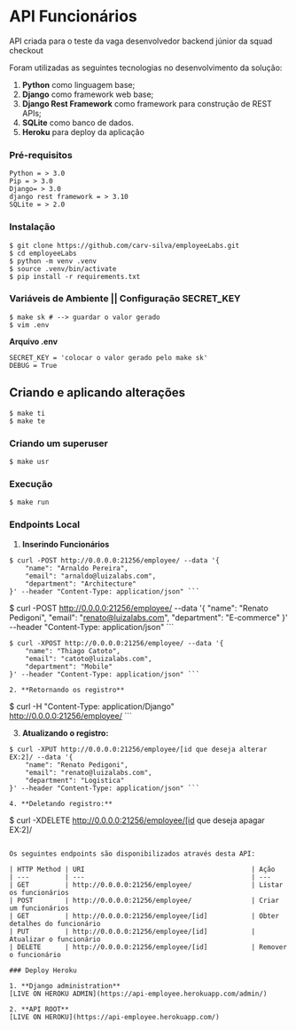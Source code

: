 # API Funcionários

API criada para o teste da vaga desenvolvedor backend júnior da squad checkout

Foram utilizadas as seguintes tecnologias no desenvolvimento da solução:

1. **Python** como linguagem base;
2. **Django** como framework web base;
3. **Django Rest Framework** como framework para construção de REST APIs;
4. **SQLite** como banco de dados.
5. **Heroku** para deploy da aplicação

### Pré-requisitos
```
Python = > 3.0
Pip = > 3.0
Django= > 3.0
django rest framework = > 3.10
SQLite = > 2.0

```
### Instalação

```
$ git clone https://github.com/carv-silva/employeeLabs.git
$ cd employeeLabs
$ python -m venv .venv
$ source .venv/bin/activate
$ pip install -r requirements.txt
```
### Variáveis de Ambiente || Configuração SECRET_KEY

```
$ make sk # --> guardar o valor gerado
$ vim .env
```
**Arquivo .env**
```
SECRET_KEY = 'colocar o valor gerado pelo make sk'
DEBUG = True
```

## Criando e aplicando alterações

```
$ make ti
$ make te
```

### Criando um superuser

```
$ make usr
```

### Execução

```
$ make run
```

### Endpoints Local

1. **Inserindo Funcionários**

```
$ curl -POST http://0.0.0.0:21256/employee/ --data '{
    "name": "Arnaldo Pereira",
    "email": "arnaldo@luizalabs.com",
    "department": "Architecture"
}' --header "Content-Type: application/json" ```

```
$ curl -POST http://0.0.0.0:21256/employee/ --data '{
    "name": "Renato Pedigoni",
    "email": "renato@luizalabs.com",
    "department": "E-commerce"
}' --header "Content-Type: application/json" ```

```
$ curl -XPOST http://0.0.0.0:21256/employee/ --data '{
    "name": "Thiago Catoto",
    "email": "catoto@luizalabs.com",
    "department": "Mobile"
}' --header "Content-Type: application/json" ```

2. **Retornando os registro**

```
$ curl -H "Content-Type: application/Django" http://0.0.0.0:21256/employee/ ```

3. **Atualizando o registro:**

```
$ curl -XPUT http://0.0.0.0:21256/employee/[id que deseja alterar EX:2]/ --data '{
    "name": "Renato Pedigoni",
    "email": "renato@luizalabs.com",
    "department": "Logistica"
}' --header "Content-Type: application/json" ```

4. **Deletando registro:**

```
$ curl -XDELETE http://0.0.0.0:21256/employee/[id que deseja apagar EX:2]/
```

Os seguintes endpoints são disponibilizados através desta API:

| HTTP Method | URI                                          | Ação
| ---         | ---                                          | ---
| GET         | http://0.0.0.0:21256/employee/               | Listar os funcionários
| POST        | http://0.0.0.0:21256/employee/               | Criar um funcionários
| GET         | http://0.0.0.0:21256/employee/[id]           | Obter detalhes do funcionário
| PUT         | http://0.0.0.0:21256/employee/[id]           | Atualizar o funcionário
| DELETE      | http://0.0.0.0:21256/employee/[id]           | Remover o funcionário

### Deploy Heroku

1. **Django administration**
[LIVE ON HEROKU ADMIN](https://api-employee.herokuapp.com/admin/)

2. **API ROOT**
[LIVE ON HEROKU](https://api-employee.herokuapp.com/)












